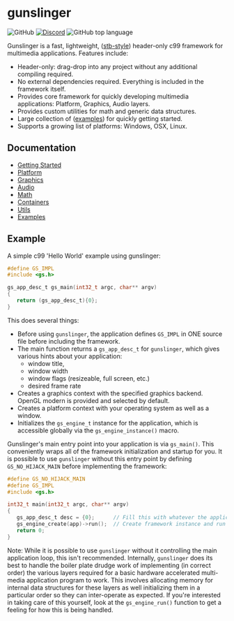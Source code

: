 # gunslinger
![GitHub](https://img.shields.io/github/license/mrfrenik/gunslinger)
[![Discord](https://img.shields.io/discord/485178488203116567?label=discord&logo=discord)](https://discord.gg/QXwpETB)
![GitHub top language](https://img.shields.io/github/languages/top/mrfrenik/gunslinger?label=c99)

Gunslinger is a fast, lightweight, ([stb-style](https://github.com/nothings/stb)) header-only c99 framework for multimedia applications. Features include: 
- Header-only: drag-drop into any project without any additional compiling required.
- No external dependencies required. Everything is included in the framework itself.
- Provides core framework for quickly developing multimedia applications: Platform, Graphics, Audio layers. 
- Provides custom utilities for math and generic data structures.
- Large collection of ([examples](https://github.com/MrFrenik/gs_examples)) for quickly getting started.
- Supports a growing list of platforms: Windows, OSX, Linux.

## Documentation

* [Getting Started]()
* [Platform]()
* [Graphics]()
* [Audio]()
* [Math]()
* [Containers]()
* [Utils]()
* [Examples](https://github.com/MrFrenik/gs_examples)

## Example
A simple c99 'Hello World' example using gunslinger: 

```c
#define GS_IMPL
#include <gs.h>

gs_app_desc_t gs_main(int32_t argc, char** argv)
{
   return (gs_app_desc_t){0};
}
```

This does several things: 
* Before using `gunslinger`, the application defines `GS_IMPL` in ONE source file before including the framework.
* The main function returns a `gs_app_desc_t` for `gunslinger`, which gives various hints about your application: 
   * window title, 
   * window width 
   * window flags (resizeable, full screen, etc.)
   * desired frame rate
* Creates a graphics context with the specified graphics backend. OpenGL modern is provided and selected by default.
* Creates a platform context with your operating system as well as a window. 
* Initializes the `gs_engine_t` instance for the application, which is accessible globally via the `gs_engine_instance()` macro.

Gunslinger's main entry point into your application is via `gs_main()`. This conveniently wraps all of the framework initialization and startup for you. It is possible
to use `gunslinger` without this entry point by defining `GS_NO_HIJACK_MAIN` before implementing the framework: 

```c
#define GS_NO_HIJACK_MAIN
#define GS_IMPL
#include <gs.h>

int32_t main(int32_t argc, char** argv)
{
   gs_app_desc_t desc = {0};      // Fill this with whatever the application needs
   gs_engine_create(app)->run();  // Create framework instance and run application
   return 0;
}
```

Note: While it is possible to use `gunslinger` without it controlling the main application loop, this isn't recommended. 
Internally, `gunslinger` does its best to handle the boiler plate drudge work of implementing (in correct order) 
the various layers required for a basic hardware accelerated multi-media application program to work. This involves allocating 
memory for internal data structures for these layers as well initializing them in a particular order so they can inter-operate
as expected. If you're interested in taking care of this yourself, look at the `gs_engine_run()` function to get a feeling
for how this is being handled.

